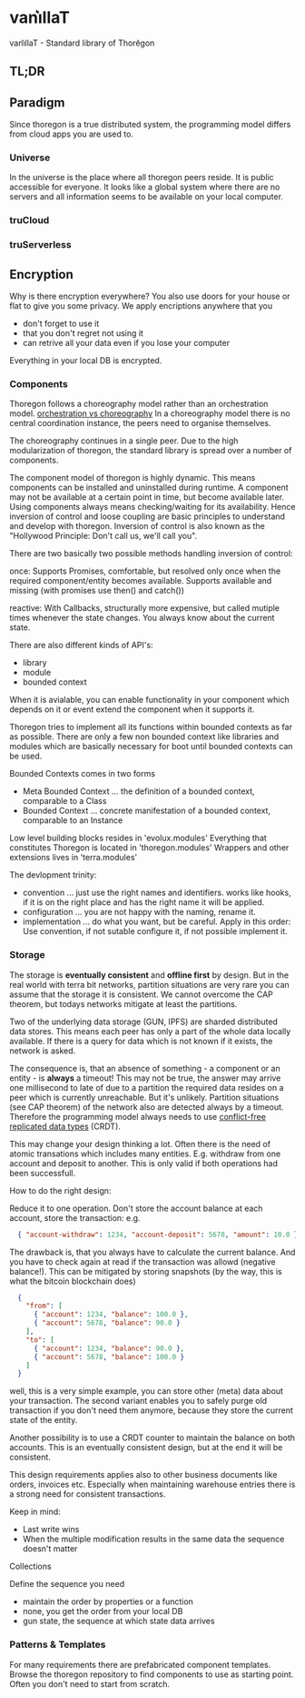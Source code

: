 vani͛llaT
========

vani͛llaT - Standard library of Thore͛gon

## TL;DR

## Paradigm

Since thoregon is a true distributed system, the programming model differs from cloud apps you are used to.

### Universe

In the universe is the place where all thoregon peers reside. It is public accessible for everyone.
It looks like a global system where there are no servers and all information seems to be available
on your local computer.

### truCloud

### truServerless

## Encryption

Why is there encryption everywhere? You also use doors for your house or flat to give you some privacy. 
We apply encriptions anywhere that you 
- don't forget to use it
- that you don't regret not using it
- can retrive all your data even if you lose your computer 

Everything in your local DB is encrypted.

### Components

Thoregon follows a choreography model rather than an orchestration model.
[orchestration vs choreography](https://stackoverflow.com/questions/4127241/orchestration-vs-choreography)
In a choreography model there is no central coordination instance, the peers need to organise themselves.

The choreography continues in a single peer. Due to the high modularization of thoregon, the standard library
is spread over a number of components.

The component model of thoregon is highly dynamic. This means components can be installed and uninstalled 
during runtime. A component may not be available at a certain point in time, but become available later.
Using components always means checking/waiting for its availability.
Hence inversion of control and loose coupling are basic principles to understand and develop with thoregon. 
Inversion of control is also known as the "Hollywood Principle: Don't call us, we'll call you".

There are two basically two possible methods handling inversion of control:

once: Supports Promises, comfortable, but resolved only once when the required 
component/entity becomes available. Supports available and missing (with promises use then() and catch())   

reactive: With Callbacks, structurally more expensive, but called mutiple times whenever the state changes. You
always know about the current state.


There are also different kinds of API's:
- library
- module
- bounded context

When it is avialable, you can enable functionality in your component which depends on it or event extend the component
when it supports it.

Thoregon tries to implement all its functions within bounded contexts as far as possible.
There are only a few non bounded context like libraries and modules which are basically 
necessary for boot until bounded contexts can be used.

Bounded Contexts comes in two forms
- Meta Bounded Context      ... the definition of a bounded context, comparable to a Class
- Bounded Context           ... concrete manifestation of a bounded context, comparable to an Instance

Low level building blocks resides in 'evolux.modules'
Everything that constitutes Thoregon is located in 'thoregon.modules'
Wrappers and other extensions lives in 'terra.modules'  

The devlopment trinity:
- convention        ... just use the right names and identifiers. works like hooks, if it is on the right place and has the right name it will be applied.
- configuration     ... you are not happy with the naming, rename it.
- implementation    ... do what you want, but be careful.
Apply in this order: Use convention, if not sutable configure it, if not possible implement it.

### Storage
The storage is __eventually consistent__ and __offline first__ by design. But in the real world with terra 
bit networks, partition situations are very rare you can assume that the storage it is consistent. 
We cannot overcome the CAP theorem, but todays networks mitigate at least the partitions.
 
Two of the underlying data storage (GUN, IPFS) are sharded distributed data stores. This means each peer has only a
part of the whole data locally available. If there is a query for data which is not known if it exists, the network is 
asked. 

The consequence is, that an absence of something - a component or an entity - is __always__ a timeout! 
This may not be true, the answer may arrive one millisecond to late of due to a partition the required data
resides on a peer which is currently unreachable. But it's unlikely.
Partition situations (see CAP theorem) of the network also are detected always by a timeout.
Therefore the programming model always needs to use [conflict-free replicated data types](https://en.wikipedia.org/wiki/Conflict-free_replicated_data_type) (CRDT).

This may change your design thinking a lot. Often there is the need of atomic transations which includes many entities. 
E.g. withdraw from one account and deposit to another. This is only valid if both operations had been successfull. 

How to do the right design: 

Reduce it to one operation. Don't store the account balance at each account, store the transaction:
   e.g.
```json
  { "account-withdraw": 1234, "account-deposit": 5678, "amount": 10.0 }
```
  The drawback is, that you always have to calculate the current balance. And you have to check again at read if
  the transaction was allowd (negative balance!). 
  This can be mitigated by storing snapshots 
  (by the way, this is what the bitcoin blockchain does)
```json
  { 
    "from": [
      { "account": 1234, "balance": 100.0 },
      { "account": 5678, "balance": 90.0 }
    ], 
    "to": [
      { "account": 1234, "balance": 90.0 },
      { "account": 5678, "balance": 100.0 }
    ] 
  }
```
  well, this is a very simple example, you can store other (meta) data about your transaction. 
  The second variant enables you to safely purge old transaction if you don't need them anymore, because
  they store the current state of the entity.  

Another possibility is to use a CRDT counter to maintain the balance on both accounts. This is an eventually 
consistent design, but at the end it will be consistent. 

This design requirements applies also to other business documents like orders, invoices etc. 
Especially when maintaining warehouse entries there is a strong need for consistent transactions. 

Keep in mind:
- Last write wins
- When the multiple modification results in the same data the sequence doesn't matter 

Collections

Define the sequence you need
- maintain the order by properties or a function
- none, you get the order from your local DB
- gun state, the sequence at which state data arrives  

### Patterns & Templates 

For many requirements there are prefabricated component templates. Browse the thoregon repository
to find components to use as starting point. Often you don't need to start from scratch. 
